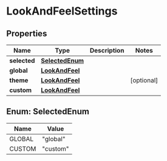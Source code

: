 # LookAndFeelSettings

## Properties
Name | Type | Description | Notes
------------ | ------------- | ------------- | -------------
**selected** | [**SelectedEnum**](#SelectedEnum) |  | 
**global** | [**LookAndFeel**](LookAndFeel.md) |  | 
**theme** | [**LookAndFeel**](LookAndFeel.md) |  |  [optional]
**custom** | [**LookAndFeel**](LookAndFeel.md) |  | 

<a name="SelectedEnum"></a>
## Enum: SelectedEnum
Name | Value
---- | -----
GLOBAL | &quot;global&quot;
CUSTOM | &quot;custom&quot;
